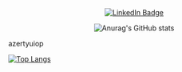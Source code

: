 <!--
**Ichtuus/Ichtuus** is a ✨ _special_ ✨ repository because its `README.md` (this file) appears on your GitHub profile.
- :telescope: I’m working as a Software Engineer and contributing to frontend and backend for building web applications.

- :seedling: Exploring Technical Content Writing.

- :zap: In my free time, I solve problems on GeeksforGeeks and read tech articles.

- :mailbox:How to reach me: [![Linkedin Badge](https://img.shields.io/badge/-kakbar-blue?style=flat&logo=Linkedin&logoColor=white)](your-linkedin-url)
Here are some ideas to get you started:

- 🔭 I’m currently working on ...
- 🌱 I’m currently learning ...
- 👯 I’m looking to collaborate on ...
- 🤔 I’m looking for help with ...
- 💬 Ask me about ...
- 📫 How to reach me: ...
- 😄 Pronouns: ...
- ⚡ Fun fact: ...
-->
<div align="center">
    <!--<div id="header">
    <img src="https://media.giphy.com/media/QTfX9Ejfra3ZmNxh6B/giphy.gif" width="100"/>
  </div>-->
  <div id="badges">
    <a href="https://www.linkedin.com/in/nicolas-d-5b6708162">
      <img src="https://img.shields.io/badge/LinkedIn-blue?style=for-the-badge&logo=linkedin&logoColor=white" alt="LinkedIn Badge"/>
    </a>
  </div>

  ![Anurag's GitHub stats](https://github-readme-stats.vercel.app/api?username=Ichtuus&show_icons=true&theme=tokyonight)
</div>
azertyuiop
<div>
    
  [![Top Langs](https://github-readme-stats.vercel.app/api/top-langs/?username=Ichtuus&layout=compact&theme=tokyonight)](https://github.com/anuraghazra/github-readme-stats)
</div>
